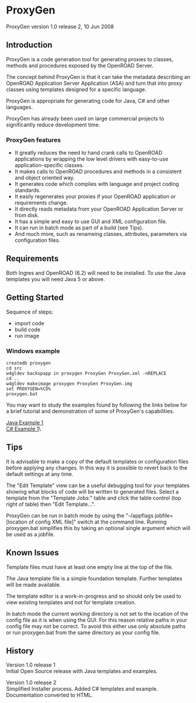 ProxyGen
========

ProxyGen version 1.0 release 2, 10 Jun 2008

Introduction
------------

ProxyGen is a code generation tool for generating proxies to classes,
methods and procedures exposed by the OpenROAD Server.

The concept behind ProxyGen is that it can take the metadata describing
an OpenROAD Application Server Application (ASA) and turn that into
proxy classes using templates designed for a specific language.

ProxyGen is appropriate for generating code for Java, C\# and other
languages.

ProxyGen has already been used on large commercial projects to
significantly reduce development time.

### ProxyGen features

-   It greatly reduces the need to hand crank calls to OpenROAD
    applications by wrapping the low level drivers with easy-to-use
    application-specific classes.
-   It makes calls to OpenROAD procedures and methods in a consistent
    and object oriented way.
-   It generates code which complies with language and project
    coding standards.
-   It easily regenerates your proxies if your OpenROAD application or
    requirements change.
-   It directly reads metadata from your OpenROAD Application Server or
    from disk.
-   It has a simple and easy to use GUI and XML configuration file.
-   It can run in batch mode as part of a build (see Tips).
-   And much more, such as renameing classes, attributes, parameters via
    configuration files.

Requirements
------------

Both Ingres and OpenROAD (6.2) will need to be installed.
To use the Java templates you will need Java 5 or above.

Getting Started
---------------

Sequence of steps:

  * import code
  * build code
  * run image

### Windows example

    createdb proxygen
    cd src
    w4gldev backupapp in proxygen ProxyGen ProxyGen.xml -nREPLACE
    cd ..
    w4gldev makeimage proxygen ProxyGen ProxyGen.img
    set PROXYGEN=%CD%
    proxygen.bat


You may want to study the examples found by following the links below
for a brief tutorial and demonstration of some of ProxyGen's
capabilities.

[Java Example 1](java/examples/example1/index.html)\
 [C\# Example 1](csharp/examples/example1/index.html)\

Tips
----

It is advisable to make a copy of the default templates or configuration
files before applying any changes. In this way it is possible to revert
back to the default settings at any time.

The "Edit Template" view can be a useful debugging tool for your
templates showing what blocks of code will be written to generated
files. Select a template from the "Template Jobs:" table and click the
table control (top right of table) then "Edit Template...".

ProxyGen can be run in batch mode by using the "-/appflags
jobfile=\[location of config XML file\]" switch at the command line.
Running proxygen.bat simplifies this by taking an optional single
argument which will be used as a jobfile.

Known Issues
------------

Template files must have at least one empty line at the top of the file.

The Java template file is a simple foundation template. Further
templates will be made available.

The template editor is a work-in-progress and so should only be used to
view existing templates and not for template creation.

In batch mode the current working directory is not set to the location
of the config file as it is when using the GUI. For this reason relative
paths in your config file may not be correct. To avoid this either use
only absolute paths or run proxygen.bat from the same directory as your
config file.

History
-------

Version 1.0 release 1\
 Initial Open Source release with Java templates and examples.

Version 1.0 release 2\
 Simplified Installer process. Added C\# templates and example.
Documentation converted to HTML.
